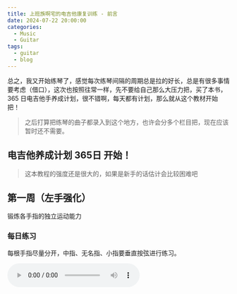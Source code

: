 ```yaml
---
title: 上班族啊宅的电吉他康复训练 - 前言
date: 2024-07-22 20:00:00
categories:
  - Music
  - Guitar
tags:
  - guitar
  - blog
---
```


总之，我又开始练琴了，感觉每次练琴间隔的周期总是拉的好长，总是有很多事情要考虑（借口），这次也按照往常一样，先不要给自己那么大压力把，买了本书，365 日电吉他手养成计划，很不错啊，每天都有计划，那么就从这个教材开始把！

> 之后打算把练琴的曲子都录入到这个地方，也许会分多个栏目把，现在应该暂时还不需要。

<!-- more -->

## 电吉他养成计划 365日 开始！

> 这本教程的强度还是很大的，如果是新手的话估计会比较困难吧

## 第一周（左手强化）

锻炼各手指的独立运动能力

### 每日练习

每根手指尽量分开，中指、无名指、小指要垂直按弦进行练习。

<audio controls src="/guitar/daily-1.mp3" />

### 周一

食指 -> 无名指 -> 中指 -> 小指, 小指 -> 中指 -> 无名指 -> 食指的练习

<audio controls src="/guitar/2024-07-15.mp3" />

### 周二

前半段以食指为基准，后半截以小指为基准的运指练习

<audio controls src="/guitar/2024-07-16.mp3" />

### 周三

按照谱子中的指定指法顺序弹奏三连音

<audio controls src="/guitar/2024-07-17.mp3" />

### 周四

以三个音为一个单位的反复乐句

<audio controls src="/guitar/2024-07-18.mp3" />

> 太简单了，把下面两天的也给先练了（

### 周五

练习移动一个品格

<audio controls src="/guitar/2024-07-19.mp3" />

### 周六

练习移动两个品格

<audio controls src="/guitar/2024-07-20.mp3" />